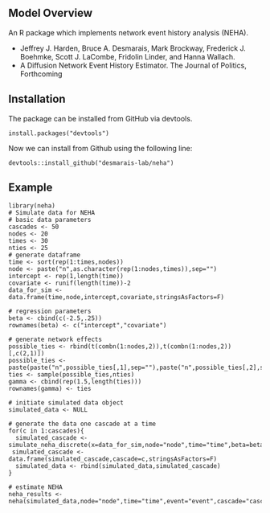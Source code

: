 ## Model Overview 

An R package which implements network event history analysis (NEHA).

* Jeffrey J. Harden, Bruce A. Desmarais, Mark Brockway, Frederick J. Boehmke, Scott J. LaCombe, Fridolin Linder, and Hanna Wallach. 
* A Diffusion Network Event History Estimator. The Journal of Politics, Forthcoming

## Installation

The package can be installed from GitHub via devtools.

    install.packages("devtools")
    
Now we can install from Github using the following line:

    devtools::install_github("desmarais-lab/neha")

## Example

```
library(neha)
# Simulate data for NEHA
# basic data parameters
cascades <- 50
nodes <- 20
times <- 30
nties <- 25
# generate dataframe
time <- sort(rep(1:times,nodes))
node <- paste("n",as.character(rep(1:nodes,times)),sep="")
intercept <- rep(1,length(time))
covariate <- runif(length(time))-2
data_for_sim <- data.frame(time,node,intercept,covariate,stringsAsFactors=F)

# regression parameters
beta <- cbind(c(-2.5,.25))
rownames(beta) <- c("intercept","covariate")

# generate network effects
possible_ties <- rbind(t(combn(1:nodes,2)),t(combn(1:nodes,2))[,c(2,1)])
possible_ties <- paste(paste("n",possible_ties[,1],sep=""),paste("n",possible_ties[,2],sep=""),sep="_")
ties <- sample(possible_ties,nties)
gamma <- cbind(rep(1.5,length(ties)))
rownames(gamma) <- ties

# initiate simulated data object
simulated_data <- NULL

# generate the data one cascade at a time
for(c in 1:cascades){
  simulated_cascade <- simulate_neha_discrete(x=data_for_sim,node="node",time="time",beta=beta,gamma=gamma,a=-6)
 simulated_cascade <- data.frame(simulated_cascade,cascade=c,stringsAsFactors=F)
  simulated_data <- rbind(simulated_data,simulated_cascade)
}

# estimate NEHA
neha_results <- neha(simulated_data,node="node",time="time",event="event",cascade="cascade",covariates="covariate",ncore=3)

```
